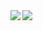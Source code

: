 <a href="https://github.com/whjin/docs">
  <img align="left" src="https://github-readme-stats.vercel.app/api/top-langs/?username=whjin&layout=compact&theme=radical" />
</a>
<a href="https://github.com/whjin/docs">
  <img align="left" src="https://github-readme-stats.vercel.app/api?username=whjin&count_private=true&show_icons=true&theme=radical" />
</a>
